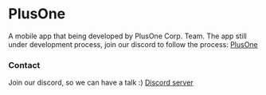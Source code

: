 # PlusOne

A mobile app that being developed by PlusOne Corp. Team. The app still under development process, join our discord to follow the process: [PlusOne](https://discord.gg/qb8qrGRWKA)

### Contact

Join our discord, so we can have a talk :)
[Discord server](https://discord.gg/qb8qrGRWKA)
